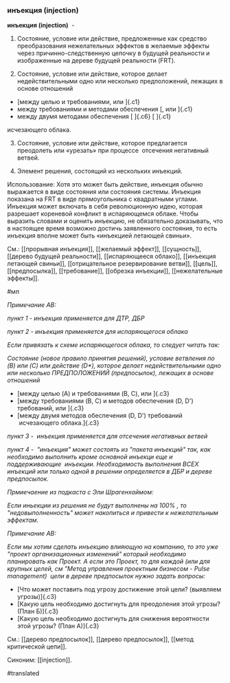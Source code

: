 ### инъекция (injection)

**инъекция (injection)**  -

1. Состояние, условие или действие, предложенные как средство преобразования нежелательных эффектов в желаемые эффекты через причинно-следственную цепочку в будущей реальности и изображенные на дереве будущей реальности (FRT).

2. Состояние, условие или действие, которое делает недействительными одно или несколько предположений, лежащих в основе отношений

-   [между целью и требованиями, или ]{.c1}
-   между требованиями и методами обеспечения [, или ]{.c1}
-   между двумя методами обеспечения [ ]{.c6} [ ]{.c1}

исчезающего облака.

3. Состояние, условие или действие, которое предлагается преодолеть или «урезать» при процессе  отсечения негативный ветвей.

4. Элемент решения, состоящий из нескольких инъекций.

Использование: Хотя это может быть действие, инъекция обычно выражается в виде состояния или состояния системы. Инъекция показана на FRT в виде прямоугольника с квадратными углами. Инъекция может включать в себя революционную идею, которая разрешает кореневой конфликт в испаряющемся облаке. Чтобы выразить словами и оценить инъекцию, не обязательно доказывать, что в настоящее время возможно достичь заявленного состояния, то есть инъекция вполне может быть «инъекцией летающей свиньи».

См.: [[прорывная инъекция]], [[желаемый эффект]], [[сущность]], [[дерево будущей реальности]], [[испаряющееся облако]], [[инъекция летающей свиньи]], [[отрицательное резервирование ветви]], [[цель]], [[предпосылка]], [[требование]], [[обрезка инъекции]], [[нежелательные эффекты]].

#мп

*Примечание АВ:*

*пункт 1 - инъекция применяется для ДТР, ДБР*

*пункт 2 - инъекция применяется для испаряющегося облака*

*Если привязать к схеме испаряющегося облака, то следует читать так:*

*Состояние (новое правило принятия решений), условие ветвления по (B) или (C) или действие (D\*), которое делает недействительными одно или несколько ПРЕДПОЛОЖЕНИЙ (предпосылок), лежащих в основе отношений*

-   [между целью (A) и требованиями (B, C), или ]{.c3}
-   [между требованиями (B, C) и методов обеспечения (D, D') требований, или ]{.c3}
-   [между двумя методов обеспечения (D, D') требований  исчезающего облака.]{.c3}

*пункт 3 -  инъекция применяется для отсечения негативных ветвей*

*пункт 4 -  "инъекция" может состоять из "пакета инъекций" так, как необходимо выполнить кроме основной инъекци еще и поддерживающие  инъекции. Необходимость выполнения ВСЕХ инъекций или только одной в решении определяется в ДБР и дереве предпосылок.*

*Прмиечаение из подкаста с Эли Шрагенхаймом:*

*Если иньекции из решения не будут выполнены на 100% , то "недовыполненность" может накопиться и привести к нежелательным эффектам.*

*Примечание АВ:*

*Если мы хотим сделать инъекцию влияющую на компанию, то это уже "проект организационных изменений" который необходимо планировать как Проект. А если это Проект, то для каждой (или для крупных целей, см "Метод управления проектным бизнесом - Pulse management)  цели в дереве предпосылок нужно задать вопросы:*

-   [Что может поставить под угрозу достижение этой цели? (выявляем угрозы)]{.c3}
-   [Какую цель необходимо достигнуть для преодоления этой угрозы? (План Б)]{.c3}
-   [Какую цель необходимо достигнуть для снижения вероятности этой угрозы? (План А)]{.c3}

См.: [[дерево предпосылок]], [[дерево предпосылок]], [[метод критической цепи]].

Синоним: [[injection]].

#translated
